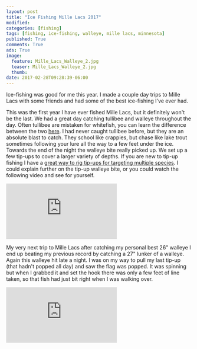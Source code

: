 ```yaml
---
layout: post
title: "Ice Fishing Mille Lacs 2017"
modified:
categories: [fishing]
tags: [fishing, ice-fishing, walleye, mille lacs, minnesota]
published: True
comments: True
ads: True
image:
  feature: Mille_Lacs_Walleye_2.jpg
  teaser: Mille_Lacs_Walleye_2.jpg
  thumb:
date: 2017-02-28T09:28:39-06:00
---
```


Ice-fishing was good for me this year. I made a couple day trips to Mille Lacs with some friends and had some of the best ice-fishing I've ever had.

This was the first year I have ever fished Mille Lacs, but it definitely won't be the last. We had a great day catching tullibee and walleye throughout the day. Often tullibee are mistaken for whitefish, you can learn the difference between the two <a target="_blank" href="http://www.dnr.state.mn.us/areas/fisheries/baudette/whitefish.html">here</a>. I had never caught tullibee before, but they are an absolute blast to catch. They school like crappies, but chase like lake trout sometimes following your lure all the way to a few feet under the ice. Towards the end of the night the walleye bite really picked up. We set up a few tip-ups to cover a larger variety of depths. If you are new to tip-up fishing I have a <a href="/fishing/Tip-Up-Tips/">great way to rig tip-ups for targeting multiple species</a>. I could explain further on the tip-up walleye bite, or you could watch the following video and see for yourself.

<div class="video">
  <div class="video-wrapper">
      <iframe src="https://www.youtube.com/embed/1XnWUxfqAPk?rel=0" frameborder="0" allowfullscreen></iframe>
  </div>
</div>


My very next trip to Mille Lacs after catching my personal best 26" walleye I end up beating my previous record by catching a 27" lunker of a walleye. Again this walleye hit late a night. I was on my way to pull my last tip-up (that hadn't popped all day) and saw the flag was popped. It was spinning but when I grabbed it and set the hook there was only a few feet of line taken, so that fish had just bit right when I was walking over.


<div class="video">
  <div class="video-wrapper">
      <iframe src="https://www.youtube.com/embed/I0iErtH96aM?rel=0" frameborder="0" allowfullscreen></iframe>
  </div>
</div>